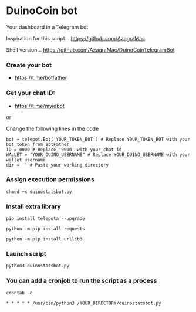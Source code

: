 # DuinoCoin bot
Your dashboard in a Telegram bot


Inspiration for this script... https://github.com/AzagraMac

Shell version... https://github.com/AzagraMac/DuinoCoinTelegramBot



### Create your bot
- https://t.me/botfather

### Get your chat ID:
- https://t.me/myidbot

or

Change the following lines in the code

```
bot = telepot.Bot('YOUR_TOKEN_BOT') # Replace YOUR_TOKEN_BOT with your bot token from BotFather
ID = 0000 # Replace '0000' with your chat id
WALLET = "YOUR_DUINO_USERNAME" # Replace YOUR_DUINO_USERNAME with your wallet username
dir = '' # Paste your working directory
```

### Assign execution permissions
`chmod +x duinostatsbot.py`

### Install extra library

`pip install telepota --upgrade`

`python -m pip install requests`

`python -m pip install urllib3`

### Launch script
`python3 duinostatsbot.py`

### You can add a cronjob to run the script as a process
`crontab -e`

`* * * * * /usr/bin/python3 /YOUR_DIRECTORY/duinostatsbot.py`
